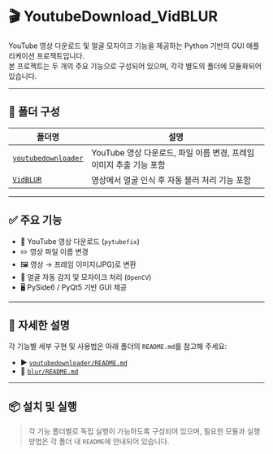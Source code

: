 # 🎬 YoutubeDownload_VidBLUR

YouTube 영상 다운로드 및 얼굴 모자이크 기능을 제공하는 Python 기반의 GUI 애플리케이션 프로젝트입니다.  
본 프로젝트는 두 개의 주요 기능으로 구성되어 있으며, 각각 별도의 폴더에 모듈화되어 있습니다.

---

## 📁 폴더 구성

| 폴더명 | 설명 |
|--------|------|
| [`youtubedownloader`](./youtubedownloader) | YouTube 영상 다운로드, 파일 이름 변경, 프레임 이미지 추출 기능 포함 |
| [`VidBLUR`](./blur) | 영상에서 얼굴 인식 후 자동 블러 처리 기능 포함 |

---

## ✅ 주요 기능

- 🔽 YouTube 영상 다운로드 (`pytubefix`)
- ✏️ 영상 파일 이름 변경
- 🖼️ 영상 → 프레임 이미지(JPG)로 변환
- 🧠 얼굴 자동 감지 및 모자이크 처리 (`OpenCV`)
- 🖥️ PySide6 / PyQt5 기반 GUI 제공

---

## 📖 자세한 설명

각 기능별 세부 구현 및 사용법은 아래 폴더의 `README.md`를 참고해 주세요:

- ▶️ [`youtubedownloader/README.md`](./youtubedownloader/README.md)
- 🔲 [`blur/README.md`](./VidBLUR/README.md)

---

## 📦 설치 및 실행

> 각 기능 폴더별로 독립 실행이 가능하도록 구성되어 있으며, 필요한 모듈과 실행 방법은 각 폴더 내 `README`에 안내되어 있습니다.
